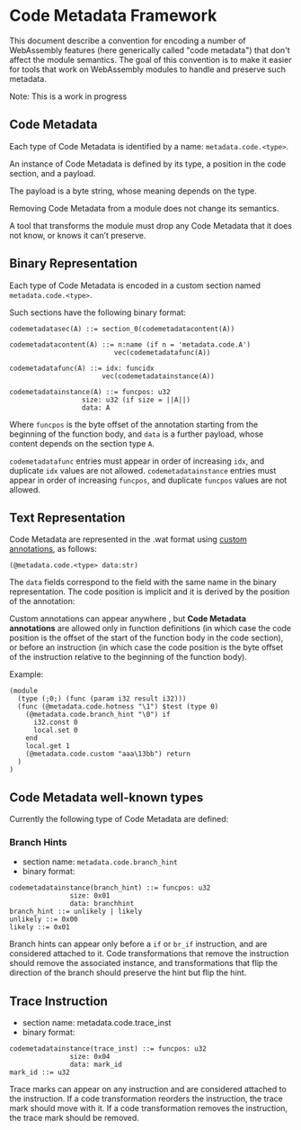 # Code Metadata Framework

This document describe a convention for  encoding a number of WebAssembly features (here generically called "code metadata") that don't affect the module semantics.
The goal of this convention is to make it easier for tools that work on WebAssembly modules to handle and preserve such metadata.

Note: This is a work in progress

## Code Metadata

Each type of Code Metadata is identified by a name: `metadata.code.<type>`.

An instance of Code Metadata is defined by its type, a position in the code section,
and a payload.

The payload is a byte string, whose meaning depends on the type.

Removing Code Metadata from a module does not change its semantics.

A tool that transforms the module must drop any Code Metadata that it does not know, or knows it can’t preserve.

## Binary Representation

Each type of Code Metadata is encoded in a custom section named `metadata.code.<type>`.

Such sections have the following binary format:

```
codemetadatasec(A) ::= section_0(codemetadatacontent(A))

codemetadatacontent(A) ::= n:name (if n = 'metadata.code.A')
                          vec(codemetadatafunc(A))

codemetadatafunc(A) ::= idx: funcidx
                       vec(codemetadatainstance(A))

codemetadatainstance(A) ::= funcpos: u32
                  size: u32 (if size = ||A||)
                  data: A
```

Where `funcpos` is the byte offset of the annotation starting from the beginning of the function body,  and `data` is a further payload, whose content depends on the section type `A`.

`codemetadatafunc` entries must appear in order of increasing `idx`, and duplicate `idx` values are not allowed.
`codemetadatainstance` entries must appear in order of increasing `funcpos`, and duplicate `funcpos` values are not allowed.

## Text Representation

Code Metadata are represented in the .wat format using [custom annotations](https://github.com/WebAssembly/annotations), as follows:

```
(@metadata.code.<type> data:str)
```
The `data` fields correspond to the field with the same name in the binary representation.
The code position is implicit and it is derived by the position of the annotation:

Custom annotations can appear anywhere , but **Code Metadata annotations** are allowed only in function definitions (in which case the code position is the offset of the start of the function body in the code section), or before an instruction (in which case the code position is the byte offset of the instruction relative to the beginning of the function body).

Example:

```
(module
  (type (;0;) (func (param i32 result i32)))
  (func (@metadata.code.hotness "\1") $test (type 0)
    (@metadata.code.branch_hint "\0") if
      i32.const 0
      local.set 0
    end
    local.get 1
    (@metadata.code.custom "aaa\13bb") return
  )
)
```

## Code Metadata well-known types

Currently the following type of Code Metadata are defined:

### Branch Hints

- section name: `metadata.code.branch_hint`
- binary format:

```
codemetadatainstance(branch_hint) ::= funcpos: u32
               size: 0x01
               data: branchhint
branch_hint ::= unlikely | likely
unlikely ::= 0x00
likely ::= 0x01
```

Branch hints can appear only before a `if` or `br_if` instruction, and are considered attached to it.
Code transformations that remove the instruction should remove the associated instance, and transformations that flip the direction of the branch should preserve the hint but flip the hint.

## Trace Instruction

- section name: metadata.code.trace_inst
- binary format:

```
codemetadatainstance(trace_inst) ::= funcpos: u32
               size: 0x04
               data: mark_id
mark_id ::= u32
```

Trace marks can appear on any instruction and are considered attached to the instruction. If a code transformation reorders the instruction, the trace mark should move with it. If a code transformation removes the instruction, the trace mark should be removed.
